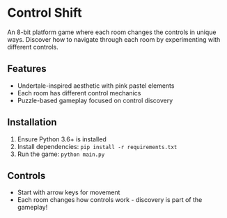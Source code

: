 # Control Shift

An 8-bit platform game where each room changes the controls in unique ways. Discover how to navigate through each room by experimenting with different controls.

## Features
- Undertale-inspired aesthetic with pink pastel elements
- Each room has different control mechanics
- Puzzle-based gameplay focused on control discovery

## Installation
1. Ensure Python 3.6+ is installed
2. Install dependencies: `pip install -r requirements.txt`
3. Run the game: `python main.py`

## Controls
- Start with arrow keys for movement
- Each room changes how controls work - discovery is part of the gameplay! 